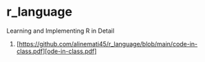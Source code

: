 # r_language
Learning and Implementing R in Detail 
1. [https://github.com/alinemati45/r_language/blob/main/code-in-class.pdf][ode-in-class.pdf]
